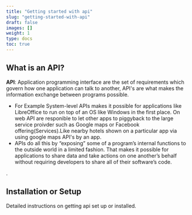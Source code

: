 ```yaml
---
title: "Getting started with api"
slug: "getting-started-with-api"
draft: false
images: []
weight: 1
type: docs
toc: true
---
```


## What is an API?
**API**: Application programming interface are the set of requirements which govern how one application can talk to another, API's are what makes the information exchange between programs possible.

 - For Example System-level APIs makes it possible for applications like
   LibreOffice to run on top of an OS like Windows in the first place.
   On web API are responible to let other apps to piggyback to the large
   service proivder such as Google maps or Facebook
   offering(Services).Like nearby hotels shown on a particular app via
   using google maps API's by an app. 
-  APIs do all this by “exposing”
   some of a program’s internal functions to the outside world in a
   limited fashion. That makes it possible for applications to share
   data and take actions on one another’s behalf without requiring
   developers to share all of their software’s code.

.

## Installation or Setup
Detailed instructions on getting api set up or installed.

